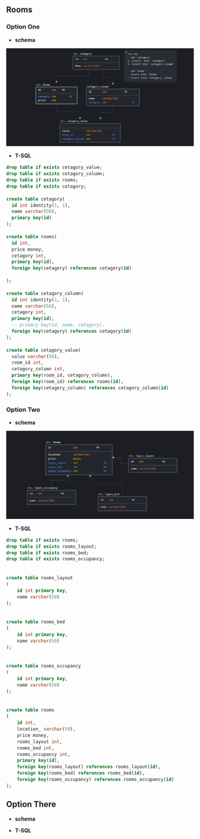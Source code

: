 ## Rooms

### Option One

- **schema** 

![rooms schema - modal 1](/rooms_schema_1.png)


- **T-SQL**

```sql
drop table if exists cetagory_value;
drop table if exists cetagory_column; 
drop table if exists rooms;
drop table if exists cetagory;  

create table cetagory(
  id int identity(1, 1),
  name varchar(50),
  primary key(id)
);

create table rooms(
  id int,
  price money,
  cetagory int,
  primary key(id),
  foreign key(cetagory) references cetagory(id)  
 
);

create table cetagory_column(
  id int identity(1, 1),
  name varchar(50),
  cetagory int,
  primary key(id),
  -- primary key(id, name, cetagory),
  foreign key(cetagory) references cetagory(id)
);

create table cetagory_value(
  value varchar(50),
  room_id int,
  cetagory_column int, 
  primary key(room_id, cetagory_column),
  foreign key(room_id) references rooms(id),
  foreign key(cetagory_column) references cetagory_column(id)
);
```



### Option Two 

- **schema**

![rooms schema - modal 2](/rooms_schema_2.png)


- **T-SQL**

```sql
drop table if exists rooms;
drop table if exists rooms_layout;
drop table if exists rooms_bed;
drop table if exists rooms_occupancy;


create table rooms_layout
(
    id int primary key,
    name varchar(50)
);


create table rooms_bed
(
    id int primary key,
    name varchar(50)
);


create table rooms_occupancy
(
    id int primary key,
    name varchar(50)
);


create table rooms
(
    id int,
    location_ varchar(50),
    price money,
    rooms_layout int,
    rooms_bed int,
    rooms_occupancy int,
    primary key(id),
    foreign key(rooms_layout) references rooms_layout(id),
    foreign key(rooms_bed) references rooms_bed(id),
    foreign key(rooms_occupancy) references rooms_occupancy(id)
);
```


## Option There

- **schema** 
  
- **T-SQL**

```sql

```